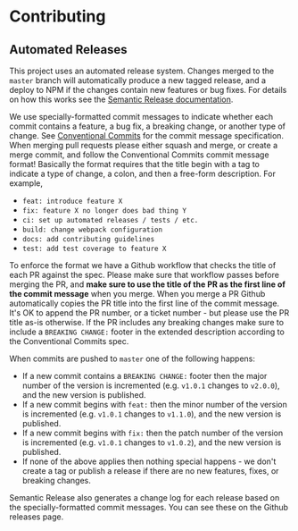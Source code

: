 # Contributing

## Automated Releases

This project uses an automated release system. Changes merged to the `master`
branch will automatically produce a new tagged release, and a deploy to NPM if
the changes contain new features or bug fixes. For details on how this works see
the [Semantic Release documentation][].

[semantic release documentation]: https://semantic-release.gitbook.io/semantic-release/

We use specially-formatted commit messages to indicate whether each commit
contains a feature, a bug fix, a breaking change, or another type of change. See
[Conventional Commits][] for the commit message specification. When merging pull
requests please either squash and merge, or create a merge commit, and follow
the Conventional Commits commit message format! Basically the format requires
that the title begin with a tag to indicate a type of change, a colon, and then
a free-form description. For example,

- `feat: introduce feature X`
- `fix: feature X no longer does bad thing Y`
- `ci: set up automated releases / tests / etc.`
- `build: change webpack configuration`
- `docs: add contributing guidelines`
- `test: add test coverage to feature X`

To enforce the format we have a Github workflow that checks the title of each PR
against the spec. Please make sure that workflow passes before merging the PR,
and **make sure to use the title of the PR as the first line of the commit
message** when you merge. When you merge a PR Github automatically copies the PR
title into the first line of the commit message. It's OK to append the PR
number, or a ticket number - but please use the PR title as-is otherwise. If the
PR includes any breaking changes make sure to include a `BREAKING CHANGE:`
footer in the extended description according to the Conventional Commits spec.

[conventional commits]: https://www.conventionalcommits.org/en/v1.0.0/

When commits are pushed to `master` one of the following happens:

- If a new commit contains a `BREAKING CHANGE:` footer then the major number of
  the version is incremented (e.g. `v1.0.1` changes to `v2.0.0`), and the new
  version is published.
- If a new commit begins with `feat:` then the minor number of the version is
  incremented (e.g. `v1.0.1` changes to `v1.1.0`), and the new version is
  published.
- If a new commit begins with `fix:` then the patch number of the version is
  incremented (e.g. `v1.0.1` changes to `v1.0.2`), and the new version is
  published.
- If none of the above applies then nothing special happens - we don't create
  a tag or publish a release if there are no new features, fixes, or breaking
  changes.

Semantic Release also generates a change log for each release based on the
specially-formatted commit messages. You can see these on the Github releases
page.

